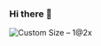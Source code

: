 ### Hi there 👋
![Custom Size – 1@2x](https://user-images.githubusercontent.com/37221963/103421049-62e65b80-4bc0-11eb-84ff-a56455c1ccab.png)
<!--
**ankitjadli/ankitjadli** is a ✨ _special_ ✨ repository because its `README.md` (this file) appears on your GitHub profile.

Here are some ideas to get you started:

- 🔭 I’m currently working on ...
- 🌱 I’m currently learning ...
- 👯 I’m looking to collaborate on ...
- 🤔 I’m looking for help with ...
- 💬 Ask me about ...
- 📫 How to reach me: ...
- 😄 Pronouns: ...
- ⚡ Fun fact: ...
-->
